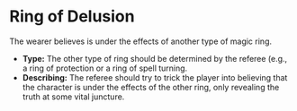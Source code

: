 # Ring of Delusion

The wearer believes is under the effects of another type of magic ring.

- **Type:** The other type of ring should be determined by the referee (e.g., a ring of protection or a ring of spell turning.
- **Describing:** The referee should try to trick the player into believing that the character is under the effects of the other ring, only revealing the truth at some vital juncture.